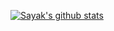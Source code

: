[![Sayak's github stats](https://github-readme-stats.vercel.app/api?username=sayakbiswas)](https://github.com/anuraghazra/github-readme-stats)

